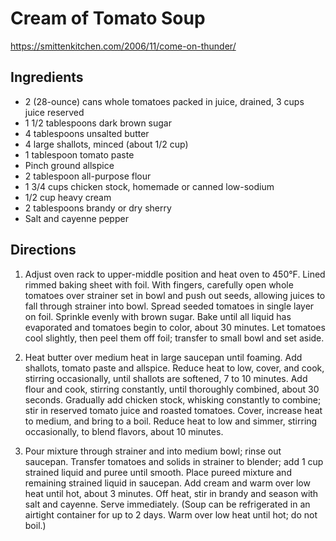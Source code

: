 # Cream of Tomato Soup
https://smittenkitchen.com/2006/11/come-on-thunder/

## Ingredients

- 2 (28-ounce) cans whole tomatoes packed in juice, drained, 3 cups juice reserved
- 1 1/2 tablespoons dark brown sugar
- 4 tablespoons unsalted butter
- 4 large shallots, minced (about 1/2 cup)
- 1 tablespoon tomato paste
- Pinch ground allspice
- 2 tablespoon all-purpose flour
- 1 3/4 cups chicken stock, homemade or canned low-sodium
- 1/2 cup heavy cream
- 2 tablespoons brandy or dry sherry
- Salt and cayenne pepper

## Directions

1. Adjust oven rack to upper-middle position and heat oven to 450°F. Lined rimmed baking sheet with foil. With fingers, carefully open whole tomatoes over strainer set in bowl and push out seeds, allowing juices to fall through strainer into bowl. Spread seeded tomatoes in single layer on foil. Sprinkle evenly with brown sugar. Bake until all liquid has evaporated and tomatoes begin to color, about 30 minutes. Let tomatoes cool slightly, then peel them off foil; transfer to small bowl and set aside.

2. Heat butter over medium heat in large saucepan until foaming. Add shallots, tomato paste and allspice. Reduce heat to low, cover, and cook, stirring occasionally, until shallots are softened, 7 to 10 minutes. Add flour and cook, stirring constantly, until thoroughly combined, about 30 seconds. Gradually add chicken stock, whisking constantly to combine; stir in reserved tomato juice and roasted tomatoes. Cover, increase heat to medium, and bring to a boil. Reduce heat to low and simmer, stirring occasionally, to blend flavors, about 10 minutes.

3. Pour mixture through strainer and into medium bowl; rinse out saucepan. Transfer tomatoes and solids in strainer to blender; add 1 cup strained liquid and puree until smooth. Place pureed mixture and remaining strained liquid in saucepan. Add cream and warm over low heat until hot, about 3 minutes. Off heat, stir in brandy and season with salt and cayenne. Serve immediately. (Soup can be refrigerated in an airtight container for up to 2 days. Warm over low heat until hot; do not boil.)